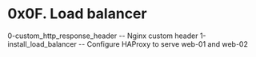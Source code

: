 # 0x0F. Load balancer
0-custom_http_response_header -- Nginx custom header
1-install_load_balancer -- Configure HAProxy to serve web-01 and web-02
